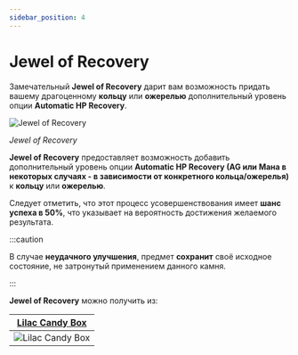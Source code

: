 ```yaml
---
sidebar_position: 4
---
```


# Jewel of Recovery

Замечательный **Jewel of Recovery** дарит вам возможность придать вашему драгоценному **кольцу** или **ожерелью** дополнительный уровень опции **Automatic HP Recovery**.

![Jewel of Recovery](/img/items/jewels/custom-purple.png)

_Jewel of Recovery_

**Jewel of Recovery** предоставляет возможность добавить дополнительный уровень опции **Automatic HP Recovery (AG или Мана в некоторых случаях - в зависимости от конкретного кольца/ожерелья)** к **кольцу** или **ожерелью**.

Следует отметить, что этот процесс усовершенствования имеет **шанс успеха в 50%**, что указывает на вероятность достижения желаемого результата.

:::caution

В случае **неудачного улучшения**, предмет **сохранит** своё исходное состояние, не затронутый применением данного камня.

:::

**Jewel of Recovery** можно получить из:

|   [Lilac Candy Box](/items/item-bags/misc/lilac-candy-box)   |
| :----------------------------------------------------------: |
| ![Lilac Candy Box](/img/items/item-bags/lilac-candy-box.png) |
